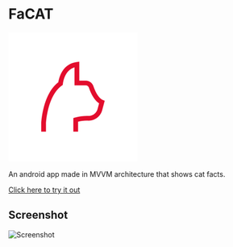 # FaCAT
<img src="https://github.com/iamyajat/FaCAT/blob/main/app/src/main/ic_launcher-playstore.png" alt="FaCAT Logo" width="256" height="256">
<p>An android app made in MVVM architecture that shows cat facts.<p/>

[Click here to try it out](https://raw.githubusercontent.com/iamyajat/FaCAT/main/app/release/app-release.apk)

## Screenshot
<img src="https://user-images.githubusercontent.com/68477362/122640131-5f697100-d11b-11eb-87c3-4b878823fec3.jpg" height="512" alt="Screenshot">
